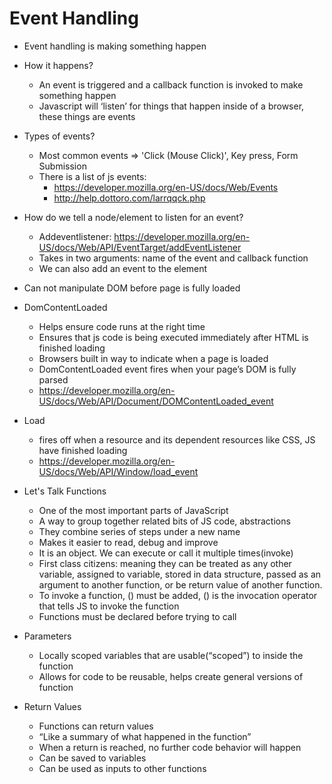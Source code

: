 # Event Handling

* Event handling is making something happen

* How it happens?
  * An event is triggered and a callback function is invoked to make something happen
  * Javascript will ‘listen’ for things that happen inside of a browser, these things are events

* Types of events?
  * Most common events => 'Click (Mouse Click)', Key press, Form Submission
  * There is a list of js events:  
    * <https://developer.mozilla.org/en-US/docs/Web/Events>
    * <http://help.dottoro.com/larrqqck.php>

* How do we tell a node/element to listen for an event?
  * Addeventlistener: <https://developer.mozilla.org/en-US/docs/Web/API/EventTarget/addEventListener>
  * Takes in two arguments: name of the event and callback function
  * We can also add an event to the element

* Can not manipulate DOM before page is fully loaded

* DomContentLoaded
  * Helps ensure code runs at the right time
  * Ensures that js code is being executed immediately after HTML is finished loading
  * Browsers built in way to indicate when a page is loaded
  * DomContentLoaded event fires when your page’s DOM is fully parsed
  * <https://developer.mozilla.org/en-US/docs/Web/API/Document/DOMContentLoaded_event>
  
* Load
  * fires off when a resource and its dependent resources like CSS, JS have finished loading
  * <https://developer.mozilla.org/en-US/docs/Web/API/Window/load_event>

* Let's Talk Functions

  * One of the most important parts of JavaScript
  * A way to group together related bits of JS code, abstractions
  * They combine series of steps under a new name
  * Makes it easier to read, debug and improve
  * It is an object. We can execute or call it multiple times(invoke)
  * First class citizens: meaning they can be treated as any other variable, assigned to variable, stored in data structure, passed as an argument to another function, or be return value of another function.
  * To invoke a function, () must be added, () is the invocation operator that tells JS to invoke the function
  * Functions must be declared before trying to call

* Parameters
  * Locally scoped variables that are usable(“scoped”) to inside the function
  * Allows for code to be reusable, helps create general versions of function

* Return Values
  * Functions can return values
  * “Like a summary of what happened in the function”
  * When a return is reached, no further code behavior will happen
  * Can be saved to variables
  * Can be used as inputs to other functions
